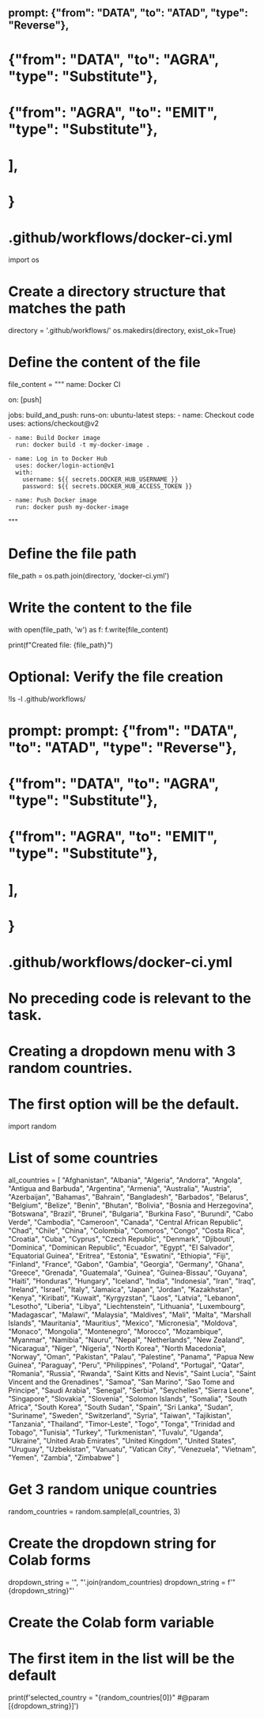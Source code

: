 ## prompt: {"from": "DATA", "to": "ATAD", "type": "Reverse"},
# {"from": "DATA", "to": "AGRA", "type": "Substitute"},
# {"from": "AGRA", "to": "EMIT", "type": "Substitute"},
# ],
# }
# .github/workflows/docker-ci.yml

import os

# Create a directory structure that matches the path
directory = '.github/workflows/'
os.makedirs(directory, exist_ok=True)

# Define the content of the file
file_content = """
name: Docker CI

on: [push]

jobs:
  build_and_push:
    runs-on: ubuntu-latest
    steps:
    - name: Checkout code
      uses: actions/checkout@v2

    - name: Build Docker image
      run: docker build -t my-docker-image .

    - name: Log in to Docker Hub
      uses: docker/login-action@v1
      with:
        username: ${{ secrets.DOCKER_HUB_USERNAME }}
        password: ${{ secrets.DOCKER_HUB_ACCESS_TOKEN }}

    - name: Push Docker image
      run: docker push my-docker-image
"""

# Define the file path
file_path = os.path.join(directory, 'docker-ci.yml')

# Write the content to the file
with open(file_path, 'w') as f:
  f.write(file_content)

print(f"Created file: {file_path}")

# Optional: Verify the file creation
!ls -l .github/workflows/
# prompt: prompt: {"from": "DATA", "to": "ATAD", "type": "Reverse"},
# {"from": "DATA", "to": "AGRA", "type": "Substitute"},
# {"from": "AGRA", "to": "EMIT", "type": "Substitute"},
# ],
# }
# .github/workflows/docker-ci.yml

# No preceding code is relevant to the task.
# Creating a dropdown menu with 3 random countries.
# The first option will be the default.

import random

# List of some countries
all_countries = [
    "Afghanistan", "Albania", "Algeria", "Andorra", "Angola", "Antigua and Barbuda",
    "Argentina", "Armenia", "Australia", "Austria", "Azerbaijan", "Bahamas",
    "Bahrain", "Bangladesh", "Barbados", "Belarus", "Belgium", "Belize", "Benin",
    "Bhutan", "Bolivia", "Bosnia and Herzegovina", "Botswana", "Brazil", "Brunei",
    "Bulgaria", "Burkina Faso", "Burundi", "Cabo Verde", "Cambodia", "Cameroon",
    "Canada", "Central African Republic", "Chad", "Chile", "China", "Colombia",
    "Comoros", "Congo", "Costa Rica", "Croatia", "Cuba", "Cyprus", "Czech Republic",
    "Denmark", "Djibouti", "Dominica", "Dominican Republic", "Ecuador", "Egypt",
    "El Salvador", "Equatorial Guinea", "Eritrea", "Estonia", "Eswatini", "Ethiopia",
    "Fiji", "Finland", "France", "Gabon", "Gambia", "Georgia", "Germany", "Ghana",
    "Greece", "Grenada", "Guatemala", "Guinea", "Guinea-Bissau", "Guyana", "Haiti",
    "Honduras", "Hungary", "Iceland", "India", "Indonesia", "Iran", "Iraq",
    "Ireland", "Israel", "Italy", "Jamaica", "Japan", "Jordan", "Kazakhstan",
    "Kenya", "Kiribati", "Kuwait", "Kyrgyzstan", "Laos", "Latvia", "Lebanon",
    "Lesotho", "Liberia", "Libya", "Liechtenstein", "Lithuania", "Luxembourg",
    "Madagascar", "Malawi", "Malaysia", "Maldives", "Mali", "Malta", "Marshall Islands",
    "Mauritania", "Mauritius", "Mexico", "Micronesia", "Moldova", "Monaco", "Mongolia",
    "Montenegro", "Morocco", "Mozambique", "Myanmar", "Namibia", "Nauru", "Nepal",
    "Netherlands", "New Zealand", "Nicaragua", "Niger", "Nigeria", "North Korea",
    "North Macedonia", "Norway", "Oman", "Pakistan", "Palau", "Palestine", "Panama",
    "Papua New Guinea", "Paraguay", "Peru", "Philippines", "Poland", "Portugal",
    "Qatar", "Romania", "Russia", "Rwanda", "Saint Kitts and Nevis", "Saint Lucia",
    "Saint Vincent and the Grenadines", "Samoa", "San Marino", "Sao Tome and Principe",
    "Saudi Arabia", "Senegal", "Serbia", "Seychelles", "Sierra Leone", "Singapore",
    "Slovakia", "Slovenia", "Solomon Islands", "Somalia", "South Africa", "South Korea",
    "South Sudan", "Spain", "Sri Lanka", "Sudan", "Suriname", "Sweden", "Switzerland",
    "Syria", "Taiwan", "Tajikistan", "Tanzania", "Thailand", "Timor-Leste", "Togo",
    "Tonga", "Trinidad and Tobago", "Tunisia", "Turkey", "Turkmenistan", "Tuvalu",
    "Uganda", "Ukraine", "United Arab Emirates", "United Kingdom", "United States",
    "Uruguay", "Uzbekistan", "Vanuatu", "Vatican City", "Venezuela", "Vietnam",
    "Yemen", "Zambia", "Zimbabwe"
]

# Get 3 random unique countries
random_countries = random.sample(all_countries, 3)

# Create the dropdown string for Colab forms
dropdown_string = '", "'.join(random_countries)
dropdown_string = f'"{dropdown_string}"'

# Create the Colab form variable
# The first item in the list will be the default
print(f'selected_country = "{random_countries[0]}" #@param [{dropdown_string}]')

